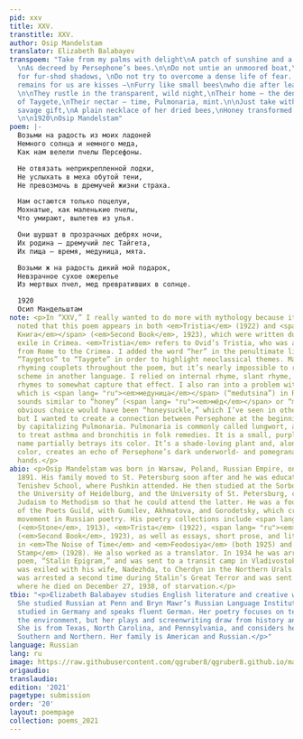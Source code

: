 ```yaml
---
pid: xxv
title: XXV.
transtitle: XXV.
author: Osip Mandelstam
translator: Elizabeth Balabayev
transpoem: "Take from my palms with delight\nA patch of sunshine and a touch of honey,
  \nAs decreed by Persephone’s bees.\n\nDo not untie an unmoored boat,\nDo not listen
  for fur-shod shadows, \nDo not try to overcome a dense life of fear. \n\nAll that
  remains for us are kisses —\nFurry like small bees\nwho die after leaving the hive.
  \n\nThey rustle in the transparent, wild night,\nTheir home — the dense forests
  of Taygete,\nTheir nectar — time, Pulmonaria, mint.\n\nJust take with delight my
  savage gift,\nA plain necklace of her dried bees,\nHoney transformed into light.
  \n\n1920\nOsip Mandelstam"
poem: |-
  Возьми на радость из моих ладоней
  Немного солнца и немного меда,
  Как нам велели пчелы Персефоны.

  Не отвязать неприкрепленной лодки,
  Не услыхать в меха обутой тени,
  Не превозмочь в дремучей жизни страха.

  Нам остаются только поцелуи,
  Мохнатые, как маленькие пчелы,
  Что умирают, вылетев из улья.

  Они шуршат в прозрачных дебрях ночи,
  Их родина — дремучий лес Тайгета,
  Их пища — время, медуница, мята.

  Возьми ж на радость дикий мой подарок,
  Невзрачное сухое ожерелье
  Из мертвых пчел, мед превративших в солнце.

  1920
  Осип Мандельштам
note: <p>In “XXV,” I really wanted to do more with mythology because it should be
  noted that this poem appears in both <em>Tristia</em> (1922) and <span lang= "ru"><em>Вторая
  Книга</em></span> (<em>Second Book</em>, 1923), which were written during Mandelstam’s
  exile in Crimea. <em>Tristia</em> refers to Ovid’s Tristia, who was also exiled
  from Rome to the Crimea. I added the word “her” in the penultimate line and changed
  “Taygetos” to “Taygete” in order to highlight neoclassical themes. Mandelstam intersperses
  rhyming couplets throughout the poem, but it’s nearly impossible to recreate a rhyme
  scheme in another language. I relied on internal rhyme, slant rhyme, and some end
  rhymes to somewhat capture that effect. I also ran into a problem with “Pulmonaria,”
  which is <span lang= "ru"><em>медуница</em></span> (“medutsina”) in Russian, and
  sounds similar to “honey” (<span lang= "ru"><em>мёд</em></span> or “meyod”). The
  obvious choice would have been “honeysuckle,” which I’ve seen in other translations,
  but I wanted to create a connection between Persephone at the beginning of the poem
  by capitalizing Pulmonaria. Pulmonaria is commonly called lungwort, and is used
  to treat asthma and bronchitis in folk remedies. It is a small, purple flower; the
  name partially betrays its color. It’s a shade-loving plant and, along with the
  color, creates an echo of Persephone’s dark underworld- and pomegranate-stained
  hands.</p>
abio: <p>Osip Mandelstam was born in Warsaw, Poland, Russian Empire, on January 14,
  1891. His family moved to St. Petersburg soon after and he was educated at the prestigious
  Tenishev School, where Pushkin attended. He then studied at the Sorbonne in Paris,
  the University of Heidelburg, and the University of St. Petersburg, converting from
  Judaism to Methodism so that he could attend the latter. He was a founding member
  of the Poets Guild, with Gumilev, Akhmatova, and Gorodetsky, which created the Acmeist
  movement in Russian poetry. His poetry collections include <span lang= "ru"><em>Каминь</em></span>
  (<em>Stone</em>, 1913), <em>Trista</em> (1922), <span lang= "ru"><em>Вторая Книга</em></span>
  (<em>Second Book</em>, 1923), as well as essays, short prose, and literary criticism
  in <em>The Noise of Time</em> and <em>Feodosiya</em> (both 1925) and <em>The Egyptian
  Stamp</em> (1928). He also worked as a translator. In 1934 he was arrested for his
  poem, “Stalin Epigram,” and was sent to a transit camp in Vladivostok. Later, he
  was exiled with his wife, Nadezhda, to Cherdyn in the Northern Urals. Mandelstam
  was arrested a second time during Stalin’s Great Terror and was sent back to Vladivostok,
  where he died on December 27, 1938, of starvation.</p>
tbio: "<p>Elizabeth Balabayev studies English literature and creative writing (C’21).
  She studied Russian at Penn and Bryn Mawr’s Russian Language Institute. She also
  studied in Germany and speaks fluent German. Her poetry focuses on technology and
  the environment, but her plays and screenwriting draw from history and women’s stories.
  She is from Texas, North Carolina, and Pennsylvania, and considers herself both
  Southern and Northern. Her family is American and Russian.</p>"
language: Russian
lang: ru
image: https://raw.githubusercontent.com/qgruber8/qgruber8.github.io/main/assets/images/images_21/obstfelder.jpg
origaudio:
translaudio:
edition: '2021'
pagetype: submission
order: '20'
layout: poempage
collection: poems_2021
---
```


